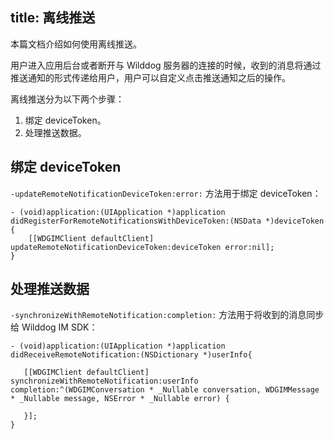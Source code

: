 title: 离线推送 
---
本篇文档介绍如何使用离线推送。

用户进入应用后台或者断开与 Wilddog 服务器的连接的时候，收到的消息将通过推送通知的形式传递给用户，用户可以自定义点击推送通知之后的操作。

离线推送分为以下两个步骤：
1. 绑定 deviceToken。
2. 处理推送数据。

## 绑定 deviceToken
`-updateRemoteNotificationDeviceToken:error:` 方法用于绑定 deviceToken：

```objc
- (void)application:(UIApplication *)application didRegisterForRemoteNotificationsWithDeviceToken:(NSData *)deviceToken
{
    [[WDGIMClient defaultClient] updateRemoteNotificationDeviceToken:deviceToken error:nil];
}
```

## 处理推送数据
`-synchronizeWithRemoteNotification:completion:` 方法用于将收到的消息同步给 Wilddog IM SDK：


```objc
- (void)application:(UIApplication *)application didReceiveRemoteNotification:(NSDictionary *)userInfo{
    
   [[WDGIMClient defaultClient] synchronizeWithRemoteNotification:userInfo completion:^(WDGIMConversation * _Nullable conversation, WDGIMMessage * _Nullable message, NSError * _Nullable error) {
        
   }];
}
    
```